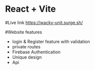 # React + Vite
#Live link
https://wacky-unit.surge.sh/

#Website features
- login & Register feature with validation
- private routes
- Firebase Authentication
- Unique design
- Api



